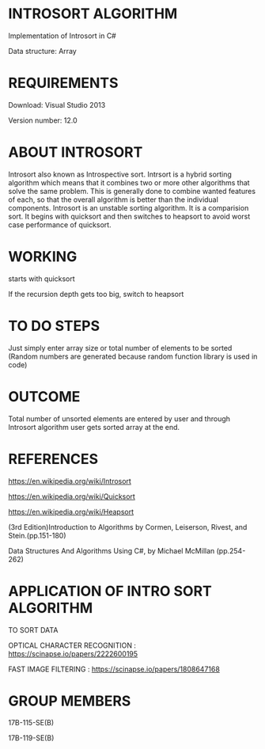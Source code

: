 # INTROSORT ALGORITHM
Implementation of Introsort in C#

Data structure: Array

# REQUIREMENTS
Download: Visual Studio 2013

Version number: 12.0

# ABOUT INTROSORT
Introsort also known as Introspective sort. Intrsort is a hybrid sorting algorithm which means that it combines two or more other algorithms that solve the same problem. This is generally done to combine wanted features of each, so that the overall algorithm is better than the individual components. Introsort is an unstable sorting algorithm. It is a comparision sort. It begins with quicksort and then switches to heapsort to avoid worst case performance of quicksort.

# WORKING
starts with quicksort

If the recursion depth gets too big, switch to heapsort

# TO DO STEPS
Just simply enter array size or total number of elements to be sorted (Random numbers are generated because random function library is used in code)

# OUTCOME
Total number of unsorted elements are entered by user and through Introsort algorithm user gets sorted array at the end. 

# REFERENCES
https://en.wikipedia.org/wiki/Introsort

https://en.wikipedia.org/wiki/Quicksort

https://en.wikipedia.org/wiki/Heapsort

(3rd Edition)Introduction to Algorithms by Cormen, Leiserson, Rivest, and Stein.(pp.151-180) 

Data Structures And Algorithms Using C#, by Michael McMillan (pp.254-262) 

# APPLICATION OF INTRO SORT ALGORITHM
TO SORT DATA 

OPTICAL CHARACTER RECOGNITION : https://scinapse.io/papers/2222600195

FAST IMAGE FILTERING : https://scinapse.io/papers/1808647168

# GROUP MEMBERS
17B-115-SE(B)

17B-119-SE(B)
